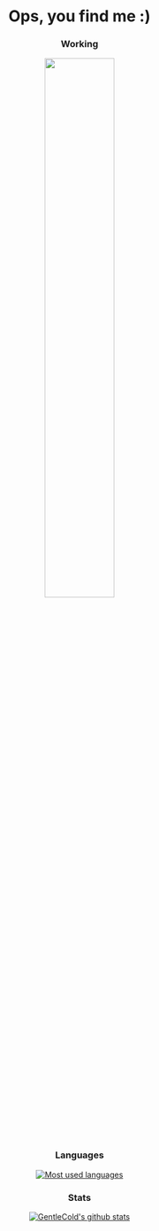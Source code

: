 <h1 align="center">Ops, you find me :)</h1>

<h3 align="center">Working</h3>

<p align="center">
  <img src="https://wakatime.com/share/@018d6097-8125-449f-ae6c-f7d920e82a17/8f6580f8-b8bc-4108-bdf2-ae44d3c1bf2f.svg" width="50%"/>
</p>

<h3 align="center">Languages</h3>

<p align="center">
  <a href="https://github.com/GentleCold"><img src="https://github-readme-stats.vercel.app/api/top-langs/?username=GentleCold&hide_border=true&hide=jupyter notebook&hide_title=true" alt="Most used languages"></a>
</p>

<h3 align="center">Stats</h3>

<p align="center">
<a href="https://github.com/GentleCold"><img src="https://github-readme-stats.vercel.app/api?username=GentleCold&hide_border=true&show_icons=true&hide_title=true" alt="GentleCold's github stats"></a>
</p>
